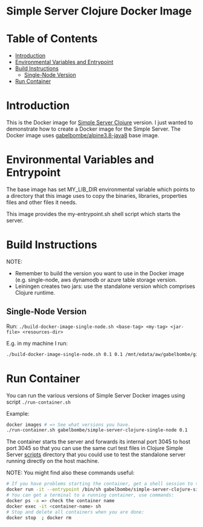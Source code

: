 # Simple Server Clojure Docker Image <!-- omit in toc -->


# Table of Contents  <!-- omit in toc -->
- [Introduction](#introduction)
- [Environmental Variables and Entrypoint](#environmental-variables-and-entrypoint)
- [Build Instructions](#build-instructions)
  - [Single-Node Version](#single-node-version)
- [Run Container](#run-container)


# Introduction

This is the Docker image for [Simple Server Clojure](https://github.com/gabelbombe/clojure/tree/master/clj-ring-cljs-reagent-demo/simple-server) version. I just wanted to demonstrate how to create a Docker image for the Simple Server. The Docker image uses [gabelbombe/alpine3.8-java8](https://github.com/gabelbombe/docker/tree/master/base-images/alpine-java8) base image.



# Environmental Variables and Entrypoint

The base image has set MY_LIB_DIR environmental variable which points to a directory that this image uses to copy the binaries, libraries, properties files and other files it needs.

This image provides the my-entrypoint.sh shell script which starts the server.


# Build Instructions

NOTE:

- Remember to build the version you want to use in the Docker image (e.g. single-node, aws dynamodb or azure table storage version.
- Leiningen creates two jars: use the standalone version which comprises Clojure runtime.

## Single-Node Version

Run: ```./build-docker-image-single-node.sh <base-tag> <my-tag> <jar-file> <resources-dir>```

E.g. in my machine I run:

```bash
./build-docker-image-single-node.sh 0.1 0.1 /mnt/edata/aw/gabelbombe/github/clojure/clj-ring-cljs-reagent-demo/simple-server/target/uberjar/simple-server-1.0-standalone.jar /mnt/edata/aw/gabelbombe/github/clojure/clj-ring-cljs-reagent-demo/simple-server/resources
```


# Run Container

You can run the various versions of Simple Server Docker images using script ```./run-container.sh```

Example:

```bash
docker images # => See what versions you have.
./run-container.sh gabelbombe/simple-server-clojure-single-node 0.1
```

The container starts the server and forwards its internal port 3045 to host port 3045 so that you can use the same curl test files in Clojure Simple Server [scripts](https://github.com/gabelbombe/clojure/tree/master/clj-ring-cljs-reagent-demo/simple-server/scripts) directory that you could use to test the standalone server running directly on the host machine.

NOTE: You might find also these commands useful:

```bash
# If you have problems starting the container, get a shell session to the container and check it inside:
docker run -it --entrypoint /bin/sh gabelbombe/simple-server-clojure-single-node:0.1
# You can get a terminal to a running container, use commands:
docker ps -a => check the container name
docker exec -it <container-name> sh
# Stop and delete all containers when you are done:
docker stop  ; docker rm
```
